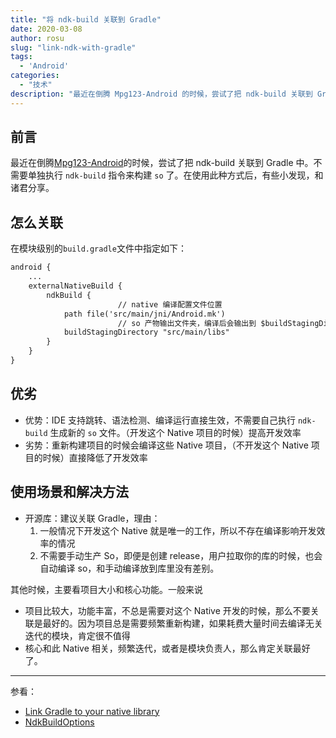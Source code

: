 ```yaml
---
title: "将 ndk-build 关联到 Gradle"
date: 2020-03-08
author: rosu
slug: "link-ndk-with-gradle"
tags:
  - 'Android'
categories:
  - "技术"
description: "最近在倒腾 Mpg123-Android 的时候，尝试了把 ndk-build 关联到 Gradle 中。不需要单独执行 `ndk-build` 指令来构建 `so` 了。在使用此种方式后，有些小发现，和诸君分享。"
---
```


## 前言
最近在倒腾[Mpg123-Android](https://github.com/rosuH/MPG123-Android)的时候，尝试了把 ndk-build 关联到 Gradle 中。不需要单独执行 `ndk-build` 指令来构建 `so` 了。在使用此种方式后，有些小发现，和诸君分享。

## 怎么关联
在模块级别的`build.gradle`文件中指定如下：

```xml
android {
    ...
    externalNativeBuild {
        ndkBuild {
                        // native 编译配置文件位置
            path file('src/main/jni/Android.mk')
                        // so 产物输出文件夹，编译后会输出到 $buildStagingDirectory/ndkBuild/.. 下面
            buildStagingDirectory "src/main/libs"
        }
    }
}
```

## 优劣

- 优势：IDE 支持跳转、语法检测、编译运行直接生效，不需要自己执行 `ndk-build` 生成新的 `so` 文件。（开发这个 Native 项目的时候）提高开发效率
- 劣势：重新构建项目的时候会编译这些 Native 项目，（不开发这个 Native 项目的时候）直接降低了开发效率

## 使用场景和解决方法

- 开源库：建议关联 Gradle，理由：
    1. 一般情况下开发这个 Native 就是唯一的工作，所以不存在编译影响开发效率的情况
    2. 不需要手动生产 So，即便是创建 release，用户拉取你的库的时候，也会自动编译 so，和手动编译放到库里没有差别。

其他时候，主要看项目大小和核心功能。一般来说

- 项目比较大，功能丰富，不总是需要对这个 Native 开发的时候，那么不要关联是最好的。因为项目总是需要频繁重新构建，如果耗费大量时间去编译无关迭代的模块，肯定很不值得
- 核心和此 Native 相关，频繁迭代，或者是模块负责人，那么肯定关联最好了。

---
参看：
- [Link Gradle to your native library](https://developer.android.com/studio/projects/gradle-external-native-builds#configure-gradle)
- [NdkBuildOptions](http://google.github.io/android-gradle-dsl/current/com.android.build.gradle.internal.dsl.NdkBuildOptions.html)
